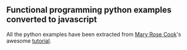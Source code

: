 Functional programming python examples converted to javascript
--------------------------------------------------------------

All the python examples have been extracted from [Mary Rose Cook](https://github.com/maryrosecook?tab=repositories)'s awesome [tutorial](http://maryrosecook.com/blog/post/a-practical-introduction-to-functional-programming).